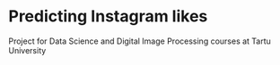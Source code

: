 # Predicting Instagram likes
Project for Data Science and Digital Image Processing courses at Tartu University
